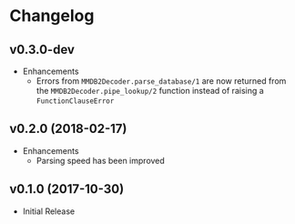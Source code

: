 # Changelog

## v0.3.0-dev

- Enhancements
    - Errors from `MMDB2Decoder.parse_database/1` are now returned
      from the `MMDB2Decoder.pipe_lookup/2` function instead of
      raising a `FunctionClauseError`

## v0.2.0 (2018-02-17)

- Enhancements
    - Parsing speed has been improved

## v0.1.0 (2017-10-30)

- Initial Release
